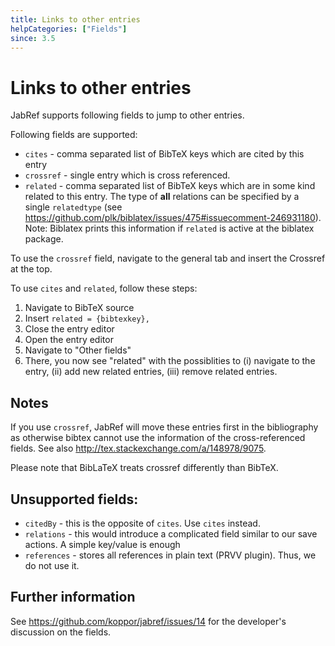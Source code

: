 ```yaml
---
title: Links to other entries
helpCategories: ["Fields"]
since: 3.5
---
```


# Links to other entries

JabRef supports following fields to jump to other entries.

Following fields are supported:

- `cites`  - comma separated list of BibTeX keys which are cited by this entry
- `crossref` - single entry which is cross referenced.
- `related` - comma separated list of BibTeX keys which are in some kind related to this entry. The type of **all** relations can be specified by a single `relatedtype` (see https://github.com/plk/biblatex/issues/475#issuecomment-246931180). Note: Biblatex prints this information if `related` is active at the biblatex package.

To use the `crossref` field, navigate to the general tab and insert the Crossref at the top.

To use `cites` and `related`, follow these steps:

1. Navigate to BibTeX source
2. Insert `related = {bibtexkey},`
3. Close the entry editor
4. Open the entry editor
5. Navigate to "Other fields"
6. There, you now see "related" with the possiblities to (i) navigate to the entry, (ii) add new related entries, (iii) remove related entries.

## Notes

If you use `crossref`, JabRef will move these entries first in the bibliography as otherwise bibtex cannot use the information of the cross-referenced fields.
See also <http://tex.stackexchange.com/a/148978/9075>.

Please note that BibLaTeX treats crossref differently than BibTeX.


## Unsupported fields:

- `citedBy` - this is the opposite of `cites`. Use `cites` instead.
- `relations` - this would introduce a complicated field similar to our save actions. A simple key/value is enough
- `references` - stores all references in plain text (PRVV plugin). Thus, we do not use it.

## Further information

See <https://github.com/koppor/jabref/issues/14> for the developer's discussion on the fields.
